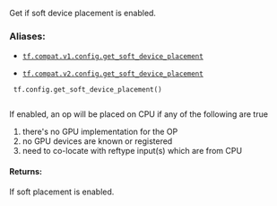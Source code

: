 Get if soft device placement is enabled.



### Aliases:

- [ `tf.compat.v1.config.get_soft_device_placement` ](/api_docs/python/tf/config/get_soft_device_placement)

- [ `tf.compat.v2.config.get_soft_device_placement` ](/api_docs/python/tf/config/get_soft_device_placement)



```
 tf.config.get_soft_device_placement()
 
```

If enabled, an op will be placed on CPU if any of the following are true
  1. there's no GPU implementation for the OP
  2. no GPU devices are known or registered
  3. need to co-locate with reftype input(s) which are from CPU



#### Returns:
If soft placement is enabled.

